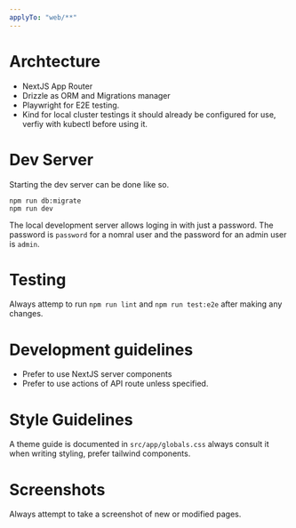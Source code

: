 ```yaml
---
applyTo: "web/**"
---
```


# Archtecture

- NextJS App Router
- Drizzle as ORM and Migrations manager
- Playwright for E2E testing.
- Kind for local cluster testings it should already be configured for use, verfiy with kubectl before using it.

# Dev Server

Starting the dev server can be done like so.

```
npm run db:migrate
npm run dev
```

The local development server allows loging in with just a password. The password is `password` for a nomral user and the password for an admin user is `admin`.

# Testing

Always attemp to run `npm run lint` and `npm run test:e2e` after making any changes.

#  Development guidelines

- Prefer to use NextJS server components
- Prefer to use actions of API route unless specified.

# Style Guidelines

A theme guide is documented in `src/app/globals.css` always consult it when writing styling, prefer tailwind components.

# Screenshots

Always attempt to take a screenshot of new or modified pages.
